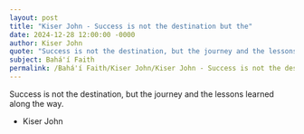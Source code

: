 ```yaml
---
layout: post
title: "Kiser John - Success is not the destination but the"
date: 2024-12-28 12:00:00 -0000
author: Kiser John
quote: "Success is not the destination, but the journey and the lessons learned along the way."
subject: Bahá'í Faith
permalink: /Bahá'í Faith/Kiser John/Kiser John - Success is not the destination but the
---
```


Success is not the destination, but the journey and the lessons learned along the way.

- Kiser John
